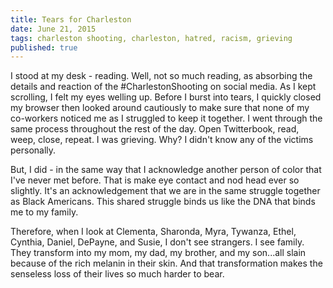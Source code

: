 ```yaml
---
title: Tears for Charleston
date: June 21, 2015
tags: charleston shooting, charleston, hatred, racism, grieving
published: true
---
```


I stood at my desk - reading. Well, not so much reading, as absorbing the details and reaction of the #CharlestonShooting on social media. As I kept scrolling, I felt my eyes welling up. Before I burst into tears, I quickly closed my browser then looked around cautiously to make sure that none of my co-workers noticed me as I struggled to keep it together. I went through the same process throughout the rest of the day. Open Twitterbook, read, weep, close, repeat. I was grieving. Why? I didn't know any of the victims personally.

But, I did - in the same way that I acknowledge another person of color that I've never met before. That is make eye contact and nod head ever so slightly. It's an acknowledgement that we are in the same struggle together as Black Americans. This shared struggle binds us like the DNA that binds me to my family.

Therefore, when I look at Clementa, Sharonda, Myra, Tywanza, Ethel, Cynthia, Daniel, DePayne, and Susie, I don't see strangers. I see family. They transform into my mom, my dad, my brother, and my son...all slain because of the rich melanin in their skin. And that transformation makes the senseless loss of their lives so much harder to bear.
